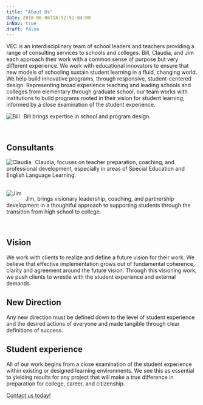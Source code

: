 ```yaml
---
title: "About Us"
date: 2018-06-06T18:52:51-04:00
inNav: true
draft: false
---
```


VEC is an interdisciplinary team of school leaders and teachers providing a range of consulting services to schools and colleges. Bill, Claudia, and Jim each approach their work with a common sense of purpose but very different experience. We work with educational innovators to ensure that new models of schooling sustain student learning in a fluid, changing world. We help build innovative programs, through responsive, student-centered design. Representing broad experience teaching and leading schools and colleges from elementary through graduate school, our team works with institutions to build programs rooted in their vision for student learning, informed by a close examination of the student experience.

<img src="/images/bill.jpg" alt="Bill" style="float:left;margin-right:10px;">

Bill brings expertise in school and program design.

<br style="clear:both;">

## Consultants

<img src="/images/claudia.jpg" alt="Claudia" style="float:left;margin-right:10px;">

Claudia, focuses on teacher preparation, coaching, and professional development, especially in areas of Special Education and English Language Learning.

<br style="clear:both;">

<img src="/images/Ostrow.jpg" alt="Jim" style="float:left;margin-right:10px;">

Jim, brings visionary leadership, coaching, and partnership development in a thoughtful approach to supporting students through the transition from high school to college.

<br style="clear:both;">
 
## Vision

We work with clients to realize and define a future vision for their work. We believe that effective implementation grows out of fundamental coherence, clarity and agreement around the future vision. Through this visioning work, we push clients to wrestle with the student experience and external demands.
 
## New Direction

Any new direction must be defined down to the level of student experience and the desired actions of everyone and made tangible through clear definitions of success.
 
## Student experience

All of our work begins from a close examination of the student experience within existing or designed learning environments. We see this as essential to yielding results for any project that will make a true difference in preparation for college, career, and citizenship.
 
[Contact us today!](mailto:bill@ventureedcollaborative.org)
